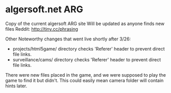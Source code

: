 # algersoft.net ARG
Copy of the current algersoft ARG site
Will be updated as anyone finds new files
Reddit: http://tiny.cc/phrasing

Other Noteworthy changes that went live shortly after 3/26:
- projects/html5game/ directory checks 'Referer' header to prevent direct file links.
- surveillance/cams/  directory checks 'Referer' header to prevent direct file links.

There were new files placed in the game, and we were supposed to play the game to find it but didn't. This could easily mean camera folder will contain hints later.
